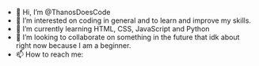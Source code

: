 - 👋 Hi, I’m @ThanosDoesCode
- 👀 I’m interested on coding in general and to learn and improve my skills.
- 🌱 I’m currently learning HTML, CSS, JavaScript and Python
- 💞️ I’m looking to collaborate on something in the future that idk about right now because I am a beginner.
- 📫 How to reach me: 

<!---
ThanosDoesCode/ThanosDoesCode is a ✨ special ✨ repository because its `README.md` (this file) appears on your GitHub profile.
You can click the Preview link to take a look at your changes.
--->
